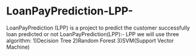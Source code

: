 # LoanPayPrediction-LPP-
LoanPayPrediction (LPP) is a project to predict the customer successfully loan predicted or not 
LoanPayPrediction(LPP):-
LPP we will use three algorithm:
1)Decision Tree
2)Random Forest
3)SVM(Support Vector Machine)
